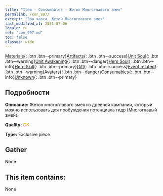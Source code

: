```yaml
---
title: "Item - Consumables - Жетон Многоглавого змея"
permalink: /con_997/
excerpt: "Эра хаоса  Жетон Многоглавого змея"
last_modified_at: 2021-07-06
locale: ru
ref: "con_997.md"
toc: false
classes: wide
---
```

 [Materials](/ItemsRU/){: .btn .btn--primary}[Artifacts](/ItemsRU/Artifacts/){: .btn .btn--success}[Unit Soul](/ItemsRU/UnitSoul/){: .btn .btn--warning}[Unit Awakening](/ItemsRU/UnitAwakening/){: .btn .btn--danger}[Hero Soul](/ItemsRU/HeroSoul/){: .btn .btn--info}[Hero Skill](/ItemsRU/HeroSkill/){: .btn .btn--primary}[Gift](/ItemsRU/Gift/){: .btn .btn--success}[Event related](/ItemsRU/Events/){: .btn .btn--warning}[Avatars](/ItemsRU/Avatars/){: .btn .btn--danger}[Consumables](/ItemsRU/Consumables/){: .btn .btn--info}[Unknown](/ItemsRU/Unknown/){: .btn .btn--primary}

## Подробности
 **Описание:** Жетон многоглавого змея из древней кампании, который можно использовать для пробуждения потенциала гидр (Многоглавый змей).

 **Quality:** <span style="color: #FF8C00">OK</span>

 **Type:** Exclusive piece

## Gather

  None

## This item contains:

  None

